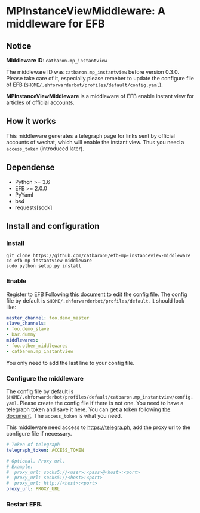 # MPInstanceViewMiddleware: A middleware for EFB 

## Notice

**Middleware ID**: `catbaron.mp_instantview`

The middleware ID was `catbaron.mp_instantview` before version 0.3.0. Please take care of it, especially please remeber to update the configure file of EFB (`$HOME/.ehforwarderbot/profiles/default/config.yaml`).

**MPInstanceViewMiddleware** is a middleware of EFB enable instant view for articles of official accounts.

## How it works
This middleware generates a telegraph page for links sent by official accounts of wechat, which will enable the instant view. Thus you need a `access_token` (introduced later).

## Dependense
* Python >= 3.6
* EFB >= 2.0.0
* PyYaml
* bs4
* requests[sock]

## Install and configuration

### Install
```
git clone https://github.com/catbaron0/efb-mp-instanceview-middleware
cd efb-mp-instantview-middleware
sudo python setup.py install
```

### Enable

Register to EFB
Following [this document](https://ehforwarderbot.readthedocs.io/en/latest/getting-started.html) to edit the config file. The config file by default is `$HOME/.ehforwarderbot/profiles/default`. It should look like:

```yaml
master_channel: foo.demo_master
slave_channels:
- foo.demo_slave
- bar.dummy
middlewares:
- foo.other_middlewares
- catbaron.mp_instantview
```

You only need to add the last line to your config file.

### Configure the middleware

The config file by default is `$HOME/.ehforwarderbot/profiles/default/catbaron.mp_instantview/config.yaml`.
Please create the config file if there is not one. You need to have a telegraph token and save it here. You can get a token following [the document](https://telegra.ph/api#createAccount). The `access_token` is what you need.

This middleware need access to https://telegra.ph, add the proxy url to the configure file if necessary.

```yaml
# Token of telegraph
telegraph_token: ACCESS_TOKEN

# Optional. Proxy url.
# Example:
#  proxy_url: socks5://<user>:<pass>@<host>:<port>
#  proxy_url: socks5://<host>:<port>
#  proxy_url: http://<host>:<port>
proxy_url: PROXY_URL
```

### Restart EFB.
